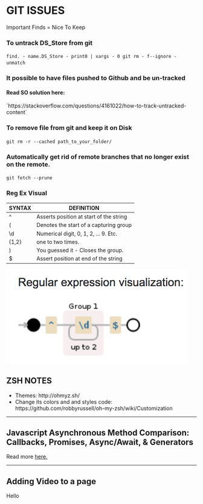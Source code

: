 <h1>GIT ISSUES</h1>

Important Finds = Nice To Keep

### To untrack DS_Store from git
`find. - name.DS_Store - print0 | xargs - 0 git rm - f--ignore - unmatch`

### It possible to have files pushed to Github and be un-tracked
<h4>Read SO solution here:</h4>
`https://stackoverflow.com/questions/4161022/how-to-track-untracked-content`


### To remove file from git and keep it on Disk
`git rm -r --cached path_to_your_folder/`


### Automatically get rid of remote branches that no longer exist on the remote.
`git fetch --prune`


### Reg Ex Visual
SYNTAX  | DEFINITION
------------- | -------------
^  | Asserts position at start of the string
(  | Denotes the start of a capturing group
\d  | Numerical digit, 0, 1, 2, ... 9. Etc.
{1,2}  | one to two times.
)  | You guessed it - Closes the group.
$  | Assert position at end of the string
![visual](https://raw.githubusercontent.com/IamGiel/notes/master/images/regex%20visual.png)


<h2>ZSH NOTES</h2>
<ul>
  <li>Themes: http://ohmyz.sh/ </li>
  <li>Change its colors and and styles code: https://github.com/robbyrussell/oh-my-zsh/wiki/Customization</li>
</ul>

<hr>

<h2>Javascript Asynchronous Method Comparison: Callbacks, Promises, Async/Await, & Generators</h2>

<p>Read more <a href="https://medium.com/@jamil.lawrence/javascript-asynchronous-method-comparison-callbacks-promises-async-await-generators-e689d579aba7">here.</a></p>

<hr>

<h2>Adding Video to a page</h2>
<div class="container">
  <p>Hello</p>
</div>

